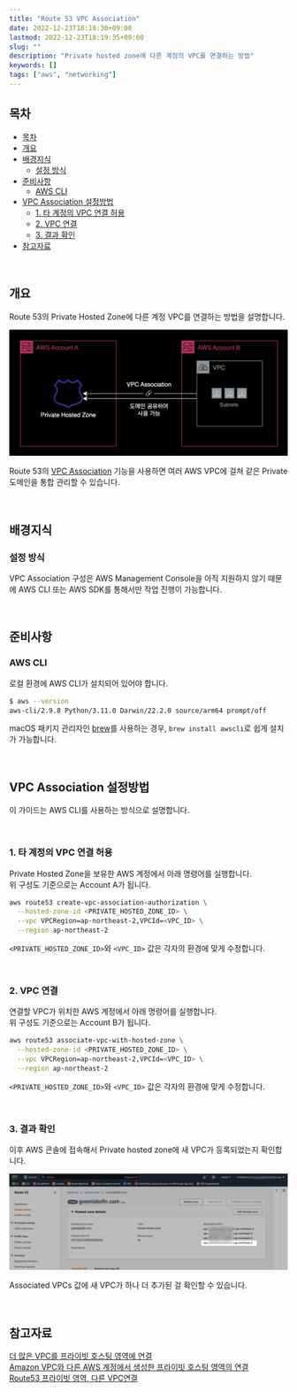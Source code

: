 ```yaml
---
title: "Route 53 VPC Association"
date: 2022-12-23T18:18:30+09:00
lastmod: 2022-12-23T18:19:35+09:00
slug: ""
description: "Private hosted zone에 다른 계정의 VPC를 연결하는 방법"
keywords: []
tags: ["aws", "networking"]
---
```


## 목차

- [목차](#목차)
- [개요](#개요)
- [배경지식](#배경지식)
  - [설정 방식](#설정-방식)
- [준비사항](#준비사항)
  - [AWS CLI](#aws-cli)
- [VPC Association 설정방법](#vpc-association-설정방법)
  - [1. 타 계정의 VPC 연결 허용](#1-타-계정의-vpc-연결-허용)
  - [2. VPC 연결](#2-vpc-연결)
  - [3. 결과 확인](#3-결과-확인)
- [참고자료](#참고자료)

&nbsp;

## 개요

Route 53의 Private Hosted Zone에 다른 계정 VPC를 연결하는 방법을 설명합니다.

![Route 53 VPC Association 구성 예시](./1.png)

Route 53의 [VPC Association](https://docs.aws.amazon.com/ko_kr/Route53/latest/DeveloperGuide/hosted-zone-private-associate-vpcs-different-accounts.html) 기능을 사용하면 여러 AWS VPC에 걸쳐 같은 Private 도메인을 통합 관리할 수 있습니다.

&nbsp;

## 배경지식

### 설정 방식

VPC Association 구성은 AWS Management Console을 아직 지원하지 않기 때문에 AWS CLI 또는 AWS SDK를 통해서만 작업 진행이 가능합니다.

&nbsp;

## 준비사항

### AWS CLI

로컬 환경에 AWS CLI가 설치되어 있어야 합니다.

```bash
$ aws --version
aws-cli/2.9.8 Python/3.11.0 Darwin/22.2.0 source/arm64 prompt/off
```

macOS 패키지 관리자인 [brew](https://brew.sh)를 사용하는 경우, `brew install awscli`로 쉽게 설치가 가능합니다.

&nbsp;

## VPC Association 설정방법

이 가이드는 AWS CLI를 사용하는 방식으로 설명합니다.

&nbsp;

### 1. 타 계정의 VPC 연결 허용

Private Hosted Zone을 보유한 AWS 계정에서 아래 명령어를 실행합니다.  
위 구성도 기준으로는 Account A가 됩니다.

```bash
aws route53 create-vpc-association-authorization \
  --hosted-zone-id <PRIVATE_HOSTED_ZONE_ID> \
  --vpc VPCRegion=ap-northeast-2,VPCId=<VPC_ID> \
  --region ap-northeast-2
```

`<PRIVATE_HOSTED_ZONE_ID>`와 `<VPC_ID>` 값은 각자의 환경에 맞게 수정합니다.

&nbsp;

### 2. VPC 연결

연결할 VPC가 위치한 AWS 계정에서 아래 명령어를 실행합니다.  
위 구성도 기준으로는 Account B가 됩니다.

```bash
aws route53 associate-vpc-with-hosted-zone \
  --hosted-zone-id <PRIVATE_HOSTED_ZONE_ID> \
  --vpc VPCRegion=ap-northeast-2,VPCId=<VPC_ID> \
  --region ap-northeast-2
```

`<PRIVATE_HOSTED_ZONE_ID>`와 `<VPC_ID>` 값은 각자의 환경에 맞게 수정합니다.

&nbsp;

### 3. 결과 확인

이후 AWS 콘솔에 접속해서 Private hosted zone에 새 VPC가 등록되었는지 확인합니다.

![설정 결과](./2.png)

Associated VPCs 값에 새 VPC가 하나 더 추가된 걸 확인할 수 있습니다.

&nbsp;

## 참고자료

[더 많은 VPC를 프라이빗 호스팅 영역에 연결](https://docs.aws.amazon.com/ko_kr/Route53/latest/DeveloperGuide/hosted-zone-private-associate-vpcs.html)  
[Amazon VPC와 다른 AWS 계정에서 생성한 프라이빗 호스팅 영역의 연결](https://docs.aws.amazon.com/ko_kr/Route53/latest/DeveloperGuide/hosted-zone-private-associate-vpcs-different-accounts.html)  
[Route53 프라이빗 영역, 다른 VPC연결](https://brunch.co.kr/@topasvga/1589)
